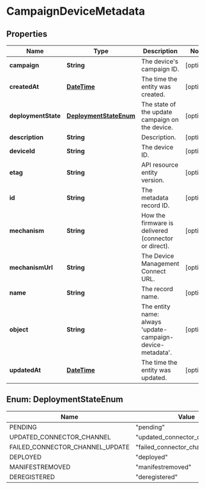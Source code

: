 
# CampaignDeviceMetadata

## Properties
Name | Type | Description | Notes
------------ | ------------- | ------------- | -------------
**campaign** | **String** | The device&#39;s campaign ID. |  [optional]
**createdAt** | [**DateTime**](DateTime.md) | The time the entity was created. |  [optional]
**deploymentState** | [**DeploymentStateEnum**](#DeploymentStateEnum) | The state of the update campaign on the device. |  [optional]
**description** | **String** | Description. |  [optional]
**deviceId** | **String** | The device ID. |  [optional]
**etag** | **String** | API resource entity version. |  [optional]
**id** | **String** | The metadata record ID. |  [optional]
**mechanism** | **String** | How the firmware is delivered (connector or direct). |  [optional]
**mechanismUrl** | **String** | The Device Management Connect URL. |  [optional]
**name** | **String** | The record name. |  [optional]
**object** | **String** | The entity name: always &#39;update-campaign-device-metadata&#39;. |  [optional]
**updatedAt** | [**DateTime**](DateTime.md) | The time the entity was updated. |  [optional]


<a name="DeploymentStateEnum"></a>
## Enum: DeploymentStateEnum
Name | Value
---- | -----
PENDING | &quot;pending&quot;
UPDATED_CONNECTOR_CHANNEL | &quot;updated_connector_channel&quot;
FAILED_CONNECTOR_CHANNEL_UPDATE | &quot;failed_connector_channel_update&quot;
DEPLOYED | &quot;deployed&quot;
MANIFESTREMOVED | &quot;manifestremoved&quot;
DEREGISTERED | &quot;deregistered&quot;



